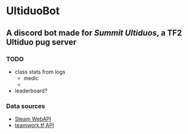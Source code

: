 # UltiduoBot

## A discord bot made for *Summit Ultiduos*, a TF2 Ultiduo pug server

### TODO

- class stats from logs
  - medic
  - 
- leaderboard?

### Data sources

- [Steam WebAPI](https://steamcommunity.com/dev)
- [teamwork.tf API](https://github.com/teamworktf/website_api)
